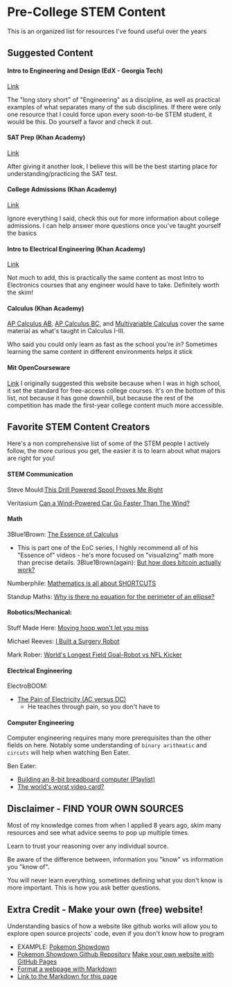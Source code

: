# Pre-College STEM Content
This is an organized list for resources I've found useful over the years  

## Suggested Content

#### Intro to Engineering and Design (EdX - Georgia Tech)
[Link](https://www.edx.org/course/introduction-to-engineering-and-design)

The "long story short" of "Engineering" as a discipline, as well as practical examples of what separates many of the sub disciplines. If there were only one resource that I could force upon every soon-to-be STEM student, it would be this. Do yourself a favor and check it out.

#### SAT Prep (Khan Academy)
[Link](https://www.khanacademy.org/mission/sat/)

After giving it another look, I believe this will be the best starting place for understanding/practicing the SAT test.

#### College Admissions (Khan Academy)
[Link](https://www.khanacademy.org/college-careers-more/college-admissions)

Ignore everything I said, check this out for more information about college admissions. I can help answer more questions once you've taught yourself the basics

#### Intro to Electrical Engineering (Khan Academy)
[Link](https://www.khanacademy.org/science/electrical-engineering)

Not much to add, this is practically the same content as most Intro to Electronics courses that any engineer would have to take. Definitely worth the skim!

#### Calculus (Khan Academy)
   [AP Calculus AB](https://www.khanacademy.org/math/ap-calculus-ab), [AP Calculus BC](https://www.khanacademy.org/math/ap-calculus-bc), and [Multivariable Calculus](https://www.khanacademy.org/math/multivariable-calculus) cover the same material as what's taught in Calculus I-III.

   Who said you could only learn as fast as the school you're in? Sometimes learning the same content in different environments helps it stick

#### Mit OpenCourseware
[Link](https://ocw.mit.edu/index.htm)
   I originally suggested this website because when I was in high school, it set the standard for free-access college courses. It's on the bottom of this list, not because it has gone downhill, but because the rest of the competition has made the first-year college content much more accessible.

## Favorite STEM Content Creators

Here's a non comprehensive list of some of the STEM people I actively follow, the more curious you get, the easier it is to learn about what majors are right for you!

#### STEM Communication 
Steve Mould:[This Drill Powered Spool Proves Me Right](https://www.youtube.com/watch?v=bcsb1xAv7XA)
  
Veritasium [Can a Wind-Powered Car Go Faster Than The Wind?](https://www.youtube.com/watch?v=jyQwgBAaBag)

#### Math
3Blue1Brown: [The Essence of Calculus](https://www.youtube.com/watch?v=WUvTyaaNkzM)
   * This is part one of the EoC series, I highly recommend all of his "Essence of" videos - he's more focused on "visualizing" math more than precise details.
3Blue1Brown(again): [But how does bitcoin actually work?](https://www.youtube.com/watch?v=bBC-nXj3Ng4)

Numberphile: [Mathematics is all about SHORTCUTS](https://www.youtube.com/watch?v=BdEWCxt8C0M)

Standup Maths: [Why is there no equation for the perimeter of an ellipse?](https://www.youtube.com/watch?v=5nW3nJhBHL0) 

#### Robotics/Mechanical:
Stuff Made Here: [Moving hoop won't let you miss](https://www.youtube.com/watch?v=myO8fxhDRW0)

Michael Reeves: [I Built a Surgery Robot](https://www.youtube.com/watch?v=A_BlNA7bBxo)

Mark Rober: [World's Longest Field Goal-Robot vs NFL Kicker](https://www.youtube.com/watch?v=P_6my53IlxY)

#### Electrical Engineering
ElectroBOOM:
* [The Pain of Electricity (AC versus DC)](https://www.youtube.com/watch?v=hp97GjuULX8)
  * He teaches through pain, so you don't have to
#### Computer Engineering
Computer engineering requires many more prerequisites than the other fields on here. Notably some understanding of `binary arithmatic` and `circuts` will help when watching Ben Eater.

Ben Eater: 
* [Building an 8-bit breadboard computer (Playlist)](https://www.youtube.com/watch?v=HyznrdDSSGM)
*  [The world's worst video card?](https://www.youtube.com/watch?v=l7rce6IQDWs)




## Disclaimer - FIND YOUR OWN SOURCES
Most of my knowledge comes from when I applied 8 years ago, skim many resources and see what advice seems to pop up multiple times.

Learn to trust your reasoning over any individual source.

Be aware of the difference between, information you "know" vs information you "know of".

You will never learn everything, sometimes defining what you don't know is more important. This is how you ask better questions.

## Extra Credit - Make your own (free) website!
  Understanding basics of how a website like github works will allow you to explore open source projects' code, even if you don't know how to program
  * EXAMPLE: [Pokemon Showdown](https://play.pokemonshowdown.com/)
  * [Pokemon Showdown Github Repository](https://github.com/smogon/pokemon-showdown)
  [Make your own website with GitHub Pages](https://lab.github.com/githubtraining/github-pages)
  * [Format a webpage with Markdown](https://lab.github.com/githubtraining/communicating-using-markdown)
  * [Link to the Markdown for this page](https://github.com/mikhaidn/Plokmin/blob/main/IntroToEngineering.md)